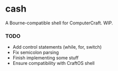 # cash
A Bourne-compatible shell for ComputerCraft. WIP.

### TODO
* Add control statements (while, for, switch)
* Fix semicolon parsing
* Finish implementing some stuff
* Ensure compatibility with CraftOS shell